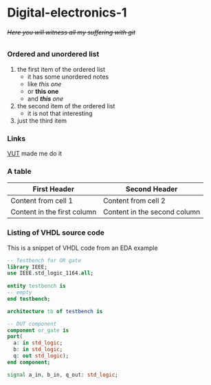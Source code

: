 # Digital-electronics-1
###### ~~Here you will witness all my suffering with git~~

### Ordered and unordered list
1. the first item of the ordered list
   * it has some unordered notes
   * like _this one_
   * or __this one__
   * and _**this** one_
2. the second item of the ordered list
   * it is not that interesting
3. just the third item

### Links
[VUT](https://www.vutbr.cz/) made me do it

### A table
First Header | Second Header
------------ | -------------
Content from cell 1 | Content from cell 2
Content in the first column | Content in the second column

### Listing of VHDL source code
This is a snippet of VHDL code from an EDA example
```VHDL
-- Testbench for OR gate
library IEEE;
use IEEE.std_logic_1164.all;
 
entity testbench is
-- empty
end testbench; 

architecture tb of testbench is

-- DUT component
component or_gate is
port(
  a: in std_logic;
  b: in std_logic;
  q: out std_logic);
end component;

signal a_in, b_in, q_out: std_logic;
```
